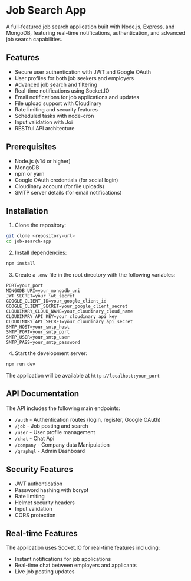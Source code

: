 # Job Search App

A full-featured job search application built with Node.js, Express, and MongoDB, featuring real-time notifications, authentication, and advanced job search capabilities.

## Features

-  Secure user authentication with JWT and Google OAuth
-  User profiles for both job seekers and employers
-  Advanced job search and filtering
-  Real-time notifications using Socket.IO
-  Email notifications for job applications and updates
-  File upload support with Cloudinary
-  Rate limiting and security features
-  Scheduled tasks with node-cron
-  Input validation with Joi
-  RESTful API architecture

## Prerequisites

- Node.js (v14 or higher)
- MongoDB
- npm or yarn
- Google OAuth credentials (for social login)
- Cloudinary account (for file uploads)
- SMTP server details (for email notifications)

## Installation

1. Clone the repository:
```bash
git clone <repository-url>
cd job-search-app
```

2. Install dependencies:
```bash
npm install
```

3. Create a `.env` file in the root directory with the following variables:
```env
PORT=your_port
MONGODB_URI=your_mongodb_uri
JWT_SECRET=your_jwt_secret
GOOGLE_CLIENT_ID=your_google_client_id
GOOGLE_CLIENT_SECRET=your_google_client_secret
CLOUDINARY_CLOUD_NAME=your_cloudinary_cloud_name
CLOUDINARY_API_KEY=your_cloudinary_api_key
CLOUDINARY_API_SECRET=your_cloudinary_api_secret
SMTP_HOST=your_smtp_host
SMTP_PORT=your_smtp_port
SMTP_USER=your_smtp_user
SMTP_PASS=your_smtp_password
```

4. Start the development server:
```bash
npm run dev
```

The application will be available at `http://localhost:your_port`

## API Documentation

The API includes the following main endpoints:

- `/auth` - Authentication routes (login, register, Google OAuth)
- `/job` - Job posting and search
- `/user` - User profile management
- `/chat` - Chat Api
- `/company` - Company data Manipulation
- `/graphql` - Admin Dashboard 

## Security Features

- JWT authentication
- Password hashing with bcrypt
- Rate limiting
- Helmet security headers
- Input validation
- CORS protection

## Real-time Features

The application uses Socket.IO for real-time features including:
- Instant notifications for job applications
- Real-time chat between employers and applicants
- Live job posting updates

